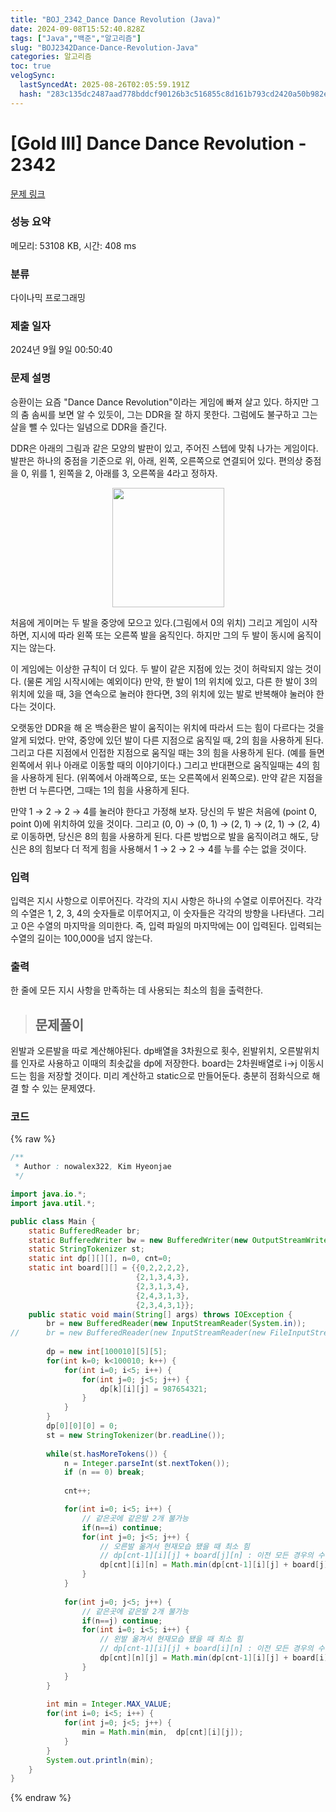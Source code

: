 ```yaml
---
title: "BOJ_2342_Dance Dance Revolution (Java)"
date: 2024-09-08T15:52:40.828Z
tags: ["Java","백준","알고리즘"]
slug: "BOJ2342Dance-Dance-Revolution-Java"
categories: 알고리즘
toc: true
velogSync:
  lastSyncedAt: 2025-08-26T02:05:59.191Z
  hash: "283c135dc2487aad778bddcf90126b3c516855c8d161b793cd2420a50b982ef2"
---
```


# [Gold III] Dance Dance Revolution - 2342 

[문제 링크](https://www.acmicpc.net/problem/2342) 

### 성능 요약

메모리: 53108 KB, 시간: 408 ms

### 분류

다이나믹 프로그래밍

### 제출 일자

2024년 9월 9일 00:50:40

### 문제 설명

<p>승환이는 요즘 "Dance Dance Revolution"이라는 게임에 빠져 살고 있다. 하지만 그의 춤 솜씨를 보면 알 수 있듯이, 그는 DDR을 잘 하지 못한다. 그럼에도 불구하고 그는 살을 뺄 수 있다는 일념으로 DDR을 즐긴다.</p>

<p>DDR은 아래의 그림과 같은 모양의 발판이 있고, 주어진 스텝에 맞춰 나가는 게임이다. 발판은 하나의 중점을 기준으로 위, 아래, 왼쪽, 오른쪽으로 연결되어 있다. 편의상 중점을 0, 위를 1, 왼쪽을 2, 아래를 3, 오른쪽을 4라고 정하자.</p>

<p style="text-align: center;"><img alt="" src="https://www.acmicpc.net/JudgeOnline/upload/201011/ddr.PNG" style="height:191px; width:179px"></p>

<p>처음에 게이머는 두 발을 중앙에 모으고 있다.(그림에서 0의 위치) 그리고 게임이 시작하면, 지시에 따라 왼쪽 또는 오른쪽 발을 움직인다. 하지만 그의 두 발이 동시에 움직이지는 않는다.</p>

<p>이 게임에는 이상한 규칙이 더 있다. 두 발이 같은 지점에 있는 것이 허락되지 않는 것이다. (물론 게임 시작시에는 예외이다) 만약, 한 발이 1의 위치에 있고, 다른 한 발이 3의 위치에 있을 때, 3을 연속으로 눌러야 한다면, 3의 위치에 있는 발로 반복해야 눌러야 한다는 것이다.</p>

<p>오랫동안 DDR을 해 온 백승환은 발이 움직이는 위치에 따라서 드는 힘이 다르다는 것을 알게 되었다. 만약, 중앙에 있던 발이 다른 지점으로 움직일 때, 2의 힘을 사용하게 된다. 그리고 다른 지점에서 인접한 지점으로 움직일 때는 3의 힘을 사용하게 된다. (예를 들면 왼쪽에서 위나 아래로 이동할 때의 이야기이다.) 그리고 반대편으로 움직일때는 4의 힘을 사용하게 된다. (위쪽에서 아래쪽으로, 또는 오른쪽에서 왼쪽으로). 만약 같은 지점을 한번 더 누른다면, 그때는 1의 힘을 사용하게 된다.</p>

<p>만약 1 → 2 → 2 → 4를 눌러야 한다고 가정해 보자. 당신의 두 발은 처음에 (point 0, point 0)에 위치하여 있을 것이다. 그리고 (0, 0) → (0, 1) → (2, 1) → (2, 1) → (2, 4)로 이동하면, 당신은 8의 힘을 사용하게 된다. 다른 방법으로 발을 움직이려고 해도, 당신은 8의 힘보다 더 적게 힘을 사용해서 1 → 2 → 2 → 4를 누를 수는 없을 것이다.</p>

### 입력 

 <p>입력은 지시 사항으로 이루어진다. 각각의 지시 사항은 하나의 수열로 이루어진다. 각각의 수열은 1, 2, 3, 4의 숫자들로 이루어지고, 이 숫자들은 각각의 방향을 나타낸다. 그리고 0은 수열의 마지막을 의미한다. 즉, 입력 파일의 마지막에는 0이 입력된다. 입력되는 수열의 길이는 100,000을 넘지 않는다.</p>

### 출력 

 <p>한 줄에 모든 지시 사항을 만족하는 데 사용되는 최소의 힘을 출력한다.</p>



> ## 문제풀이

왼발과 오른발을 따로 계산해야된다. dp배열을 3차원으로 횟수, 왼발위치, 오른발위치 를 인자로 사용하고 이때의 최솟값을 dp에 저장한다.
board는 2차원배열로 i->j 이동시 드는 힘을 저장할 것이다.
미리 계산하고 static으로 만들어둔다.
충분히 점화식으로 해결 할 수 있는 문제였다.

### 코드
{% raw %}
```java
/**
 * Author : nowalex322, Kim Hyeonjae
 */

import java.io.*;
import java.util.*;

public class Main {
	static BufferedReader br;
	static BufferedWriter bw = new BufferedWriter(new OutputStreamWriter(System.out));
	static StringTokenizer st;
	static int dp[][][], n=0, cnt=0;
	static int board[][] = {{0,2,2,2,2},
							{2,1,3,4,3},
							{2,3,1,3,4},
							{2,4,3,1,3},
							{2,3,4,3,1}};
	public static void main(String[] args) throws IOException {
		br = new BufferedReader(new InputStreamReader(System.in));
//		br = new BufferedReader(new InputStreamReader(new FileInputStream("input.txt")));
		
		dp = new int[100010][5][5];
		for(int k=0; k<100010; k++) {
		    for(int i=0; i<5; i++) {
		    	for(int j=0; j<5; j++) {
		    		dp[k][i][j] = 987654321;
		    	}
		    }
		}
		dp[0][0][0] = 0;
		st = new StringTokenizer(br.readLine());
		
        while(st.hasMoreTokens()) {
            n = Integer.parseInt(st.nextToken());
            if (n == 0) break;
            
            cnt++;

			for(int i=0; i<5; i++) {
				// 같은곳에 같은발 2개 불가능
				if(n==i) continue;
				for(int j=0; j<5; j++) {
					// 오른발 옮겨서 현재모습 됐을 때 최소 힘
					// dp[cnt-1][i][j] + board[j][n] : 이전 모든 경우의 수 + j=>n으로 오른발 옮기기
					dp[cnt][i][n] = Math.min(dp[cnt-1][i][j] + board[j][n], dp[cnt][i][n]);
				}
			}
			
			for(int j=0; j<5; j++) {
				// 같은곳에 같은발 2개 불가능
				if(n==j) continue;
				for(int i=0; i<5; i++) {
					// 왼발 옮겨서 현재모습 됐을 때 최소 힘
					// dp[cnt-1][i][j] + board[i][n] : 이전 모든 경우의 수 + j=>n으로 왼발 옮기기
					dp[cnt][n][j] = Math.min(dp[cnt-1][i][j] + board[i][n], dp[cnt][n][j]);
				}
			}
		}
        
		int min = Integer.MAX_VALUE;
		for(int i=0; i<5; i++) {
			for(int j=0; j<5; j++) {
				min = Math.min(min,  dp[cnt][i][j]);
			}
		}
		System.out.println(min);
	}
}
```
{% endraw %}
